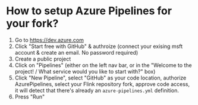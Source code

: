 # How to setup Azure Pipelines for your fork?

1. Go to https://dev.azure.com
2. Click "Start free with GitHub" & authroize (connect your exising msft account & create an email. No password required)
3. Create a public project
4. Click on "Pipelines" (either on the left nav bar, or in the "Welcome to the project! / What service would you like to start with?" box)
5. Click "New Pipeline", select "GitHub" as your code location, authorize AzurePipelines, select your Flink repository fork, approve code access, it will detect that there's already an `azure-pipelines.yml` definition.
6. Press "Run"